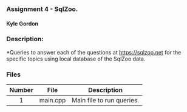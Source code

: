 ### Assignment 4 - SqlZoo.
#### Kyle Gordon

### Description:

*Queries to answer each of the questions at https://sqlzoo.net for the specific topics using local database of the SqlZoo data.

### Files

|   Number   | File            | Description                                        |
| :---: | --------------- | -------------------------------------------------- |
|   1   | main.cpp         | Main file to run queries.      |

